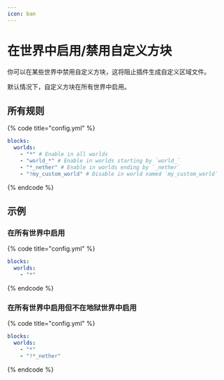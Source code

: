 ```yaml
---
icon: ban
---
```


# 在世界中启用/禁用自定义方块

你可以在某些世界中禁用自定义方块，这将阻止插件生成自定义区域文件。

默认情况下，自定义方块在所有世界中启用。

## 所有规则

{% code title="config.yml" %}
```yaml
blocks:
  worlds:
    - "*" # Enable in all worlds
    - "world_*" # Enable in worlds starting by `world_`
    - "*_nether" # Enable in worlds ending by `_nether`
    - "!my_custom_world" # Disable in world named `my_custom_world`
```
{% endcode %}

## 示例

### 在所有世界中启用

{% code title="config.yml" %}
```yaml
blocks:
  worlds:
    - "*"
```
{% endcode %}

### 在所有世界中启用但不在地狱世界中启用

{% code title="config.yml" %}
```yaml
blocks:
  worlds:
    - "*"
    - "!*_nether"
```
{% endcode %}

